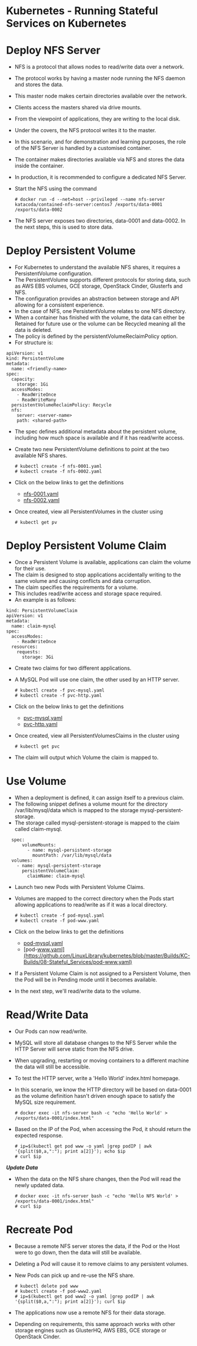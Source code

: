 # Kubernetes - Running Stateful Services on Kubernetes

# Deploy NFS Server

- NFS is a protocol that allows nodes to read/write data over a network.
- The protocol works by having a master node running the NFS daemon and stores the data.
- This master node makes certain directories available over the network.
- Clients access the masters shared via drive mounts.
- From the viewpoint of applications, they are writing to the local disk.
- Under the covers, the NFS protocol writes it to the master.
- In this scenario, and for demonstration and learning purposes, the role of the NFS Server is handled by a customised container.
- The container makes directories available via NFS and stores the data inside the container.
- In production, it is recommended to configure a dedicated NFS Server.
- Start the NFS using the command 

	```
	# docker run -d --net=host --privileged --name nfs-server katacoda/contained-nfs-server:centos7 /exports/data-0001 /exports/data-0002
	```

- The NFS server exposes two directories, data-0001 and data-0002. In the next steps, this is used to store data.

# Deploy Persistent Volume

- For Kubernetes to understand the available NFS shares, it requires a PersistentVolume configuration.
- The PersistentVolume supports different protocols for storing data, such as AWS EBS volumes, GCE storage, OpenStack Cinder, Glusterfs and NFS.
- The configuration provides an abstraction between storage and API allowing for a consistent experience.
- In the case of NFS, one PersistentVolume relates to one NFS directory.
- When a container has finished with the volume, the data can either be Retained for future use or the volume can be Recycled meaning all the data is deleted.
- The policy is defined by the persistentVolumeReclaimPolicy option.
- For structure is:

```
apiVersion: v1
kind: PersistentVolume
metadata:
  name: <friendly-name>
spec:
  capacity:
    storage: 1Gi
  accessModes:
    - ReadWriteOnce
    - ReadWriteMany
  persistentVolumeReclaimPolicy: Recycle
  nfs:
    server: <server-name>
    path: <shared-path>
```

- The spec defines additional metadata about the persistent volume, including how much space is available and if it has read/write access.
- Create two new PersistentVolume definitions to point at the two available NFS shares.

	```
	# kubectl create -f nfs-0001.yaml
	# kubectl create -f nfs-0002.yaml
	```

- Click on the below links to get the definitions
	- [nfs-0001.yaml](https://github.com/LinuxLibrary/kubernetes/blob/master/Builds/KC-Builds/08-Stateful_Services/nfs-0001.yaml)
	- [nfs-0002.yaml](https://github.com/LinuxLibrary/kubernetes/blob/master/Builds/KC-Builds/08-Stateful_Services/nfs-0002.yaml)
- Once created, view all PersistentVolumes in the cluster using

	```
	# kubectl get pv
	```

# Deploy Persistent Volume Claim

- Once a Persistent Volume is available, applications can claim the volume for their use.
- The claim is designed to stop applications accidentally writing to the same volume and causing conflicts and data corruption.
- The claim specifies the requirements for a volume.
- This includes read/write access and storage space required.
- An example is as follows:

```
kind: PersistentVolumeClaim
apiVersion: v1
metadata:
  name: claim-mysql
spec:
  accessModes:
    - ReadWriteOnce
  resources:
    requests:
      storage: 3Gi
```

- Create two claims for two different applications.
- A MySQL Pod will use one claim, the other used by an HTTP server.

	```
	# kubectl create -f pvc-mysql.yaml
	# kubectl create -f pvc-http.yaml
	```

- Click on the below links to get the definitions
	- [pvc-mysql.yaml](https://github.com/LinuxLibrary/kubernetes/blob/master/Builds/KC-Builds/08-Stateful_Services/pvc-mysql.yaml)
	- [pvc-http.yaml](https://github.com/LinuxLibrary/kubernetes/blob/master/Builds/KC-Builds/08-Stateful_Services/pvc-http.yaml)
- Once created, view all PersistentVolumesClaims in the cluster using

	```
	# kubectl get pvc
	```
- The claim will output which Volume the claim is mapped to.

# Use Volume

- When a deployment is defined, it can assign itself to a previous claim.
- The following snippet defines a volume mount for the directory /var/lib/mysql/data which is mapped to the storage mysql-persistent-storage.
- The storage called mysql-persistent-storage is mapped to the claim called claim-mysql.

```
  spec:
      volumeMounts:
        - name: mysql-persistent-storage
          mountPath: /var/lib/mysql/data
  volumes:
    - name: mysql-persistent-storage
      persistentVolumeClaim:
        claimName: claim-mysql
```

- Launch two new Pods with Persistent Volume Claims.
- Volumes are mapped to the correct directory when the Pods start allowing applications to read/write as if it was a local directory.

	```
	# kubectl create -f pod-mysql.yaml
	# kubectl create -f pod-www.yaml
	```

- Click on the below links to get the definitions
	- [pod-mysql.yaml](https://github.com/LinuxLibrary/kubernetes/blob/master/Builds/KC-Builds/08-Stateful_Services/pod-mysql.yaml)
	- [pod-www.yaml](https://github.com/LinuxLibrary/kubernetes/blob/master/Builds/KC-Builds/08-Stateful_Services/pod-www.yaml)
- If a Persistent Volume Claim is not assigned to a Persistent Volume, then the Pod will be in Pending mode until it becomes available.
- In the next step, we'll read/write data to the volume.

# Read/Write Data

- Our Pods can now read/write.
- MySQL will store all database changes to the NFS Server while the HTTP Server will serve static from the NFS drive.
- When upgrading, restarting or moving containers to a different machine the data will still be accessible.
- To test the HTTP server, write a 'Hello World' index.html homepage.
- In this scenario, we know the HTTP directory will be based on data-0001 as the volume definition hasn't driven enough space to satisfy the MySQL size requirement.

	```
	# docker exec -it nfs-server bash -c "echo 'Hello World' > /exports/data-0001/index.html"
	```

- Based on the IP of the Pod, when accessing the Pod, it should return the expected response.

	```
	# ip=$(kubectl get pod www -o yaml |grep podIP | awk '{split($0,a,":"); print a[2]}'); echo $ip
	# curl $ip
	```

***Update Data***
- When the data on the NFS share changes, then the Pod will read the newly updated data.

	```
	# docker exec -it nfs-server bash -c "echo 'Hello NFS World' > /exports/data-0001/index.html"
	# curl $ip
	```

# Recreate Pod

- Because a remote NFS server stores the data, if the Pod or the Host were to go down, then the data will still be available.
- Deleting a Pod will cause it to remove claims to any persistent volumes.
- New Pods can pick up and re-use the NFS share.

	```
	# kubectl delete pod www
	# kubectl create -f pod-www2.yaml
	# ip=$(kubectl get pod www2 -o yaml |grep podIP | awk '{split($0,a,":"); print a[2]}'); curl $ip
	```

- The applications now use a remote NFS for their data storage.
- Depending on requirements, this same approach works with other storage engines such as GlusterHQ, AWS EBS, GCE storage or OpenStack Cinder.
